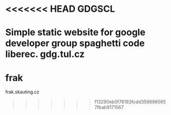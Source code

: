 <<<<<<< HEAD
GDGSCL
============
Simple static website for google developer group spaghetti code liberec.
gdg.tul.cz
=======
# frak
frak.skauting.cz
>>>>>>> f13290eb0f76183fcdd3566965657fbab9171567
